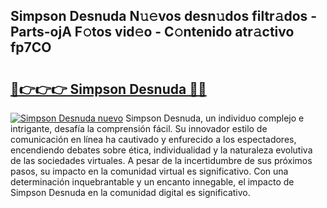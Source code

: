 ## Simpson Desnuda N𝚞𝚎vos desn𝚞dos filtr𝚊dos - Parts-ojA F𝚘tos vid𝚎o - C𝚘ntenido atr𝚊ctivo fp7CO

# <h2><a href="http://mbauv1.tromn.icu/?c=Simpson+Desnuda">🔗👉👉👉 Simpson Desnuda 🔗🔗</a></h2>

[![Simpson Desnuda nuevo](https://i.imgur.com/pEAQMta.gif)](http://mbauv1.tromn.icu/?c=Simpson+Desnuda)
Simpson Desnuda, un individuo complejo e intrigante, desafía la comprensión fácil. Su innovador estilo de comunicación en línea ha cautivado y enfurecido a los espectadores, encendiendo debates sobre ética, individualidad y la naturaleza evolutiva de las sociedades virtuales. A pesar de la incertidumbre de sus próximos pasos, su impacto en la comunidad virtual es significativo. Con una determinación inquebrantable y un encanto innegable, el impacto de Simpson Desnuda en la comunidad digital es significativo.

